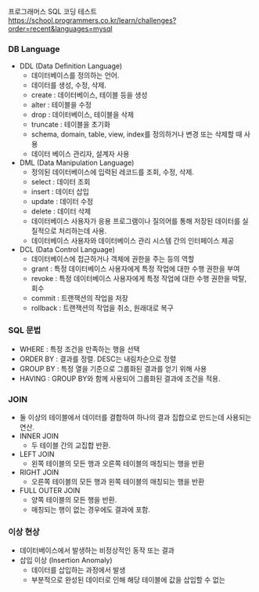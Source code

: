 프로그래머스 SQL 코딩 테스트  
https://school.programmers.co.kr/learn/challenges?order=recent&languages=mysql

### DB Language
- DDL (Data Definition Language)
  - 데이터베이스를 정의하는 언어.
  - 데이터를 생성, 수정, 삭제.
  - create : 데이터베이스, 테이블 등을 생성
  - alter : 테이블을 수정
  - drop : 데이터베이스, 테이블을 삭제
  - truncate : 테이블을 초기화
  - schema, domain, table, view, index를 정의하거나 변경 또는 삭제할 때 사용
  - 데이터 베이스 관리자, 설계자 사용
- DML (Data Manipulation Language)
  - 정의된 데이터베이스에 입력된 레코드를 조회, 수정, 삭제.
  - select : 데이터 조회
  - insert : 데이터 삽입
  - update : 데이터 수정
  - delete : 데이터 삭제
  - 데이터베이스 사용자가 응용 프로그램이나 질의어를 통해 저장된 데이터를 실질적으로 처리하는데 사용.
  - 데이터베이스 사용자와 데이터베이스 관리 시스템 간의 인터페이스 제공
- DCL (Data Control Language)
  - 데이터베이스에 접근하거나 객체에 권한을 주는 등의 역할
  - grant : 특정 데이터베이스 사용자에게 특정 작업에 대한 수행 권한을 부여
  - revoke : 특정 데이터베이스 사용자에게 특정 작업에 대한 수행 권한을 박탈, 회수
  - commit : 트랜잭션의 작업을 저장
  - rollback : 트랜잭션의 작업을 취소, 원래대로 복구

### SQL 문법
- WHERE : 특정 조건을 만족하는 행을 선택
- ORDER BY : 결과를 정렬. DESC는 내림차순으로 정렬
- GROUP BY : 특정 열을 기준으로 그룹화된 결과를 얻기 위해 사용
- HAVING : GROUP BY와 함께 사용되어 그룹화된 결과에 조건을 적용.

### JOIN
- 둘 이상의 테이블에서 데이터를 결합하여 하나의 결과 집합으로 만드는데 사용되는 연산.
- INNER JOIN
  - 두 테이블 간의 교집합 반환.
- LEFT JOIN
  - 왼쪽 테이블의 모든 행과 오른쪽 테이블의 매칭되는 행을 반환
- RIGHT JOIN
  - 오른쪽 테이블의 모든 행과 왼쪽 테이블의 매칭되는 행을 반환
- FULL OUTER JOIN
  - 양쪽 테이블의 모든 행을 반환.
  - 매칭되는 행이 없는 경우에도 결과에 포함.

### 이상 현상
- 데이터베이스에서 발생하는 비정상적인 동작 또는 결과
- 삽입 이상 (Insertion Anomaly)
  - 데이터를 삽입하는 과정에서 발생
  - 부분적으로 완성된 데이터로 인해 해당 테이블에 값을 삽입할 수 없는 
